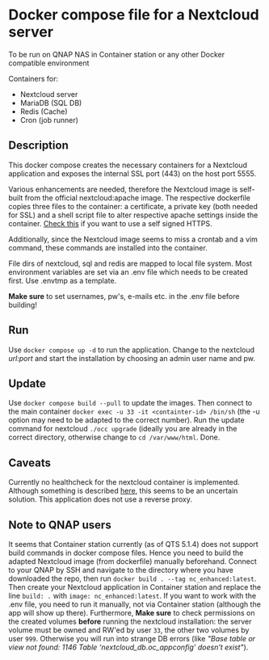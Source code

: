 # Docker compose file for a Nextcloud server
To be run on QNAP NAS in Container station or any other Docker compatible environment

Containers for:
- Nextcloud server
- MariaDB (SQL DB)
- Redis (Cache)
- Cron (job runner)

## Description

This docker compose creates the necessary containers for a Nextcloud application and exposes the internal SSL port (443) on the host port 5555.

Various enhancements are needed, therefore the Nextcloud image is self-built from the official nextcloud:apache image. The respective dockerfile copies three files to the container: a certificate, a private key (both needed for SSL) and a shell script file to alter respective apache settings inside the container. [Check this](https://help.nextcloud.com/t/howto-running-nextcloud-over-self-signed-https-ssl-tls-in-docker/101973) if you want to use a self signed HTTPS.

Additionally, since the Nextcloud image seems to miss a crontab and a vim command, these commands are installed  into the container.

File dirs of nextcloud, sql and redis are mapped to local file system. Most environment variables are set via an .env file which needs to be created first. Use .envtmp as a template.

**Make sure** to set usernames, pw's, e-mails etc. in the .env file before building!

## Run

Use `docker compose up -d` to run the application. Change to the nextcloud *url:port* and start the installation by choosing an admin user name and pw.

## Update

Use `docker compose build --pull` to update the images. Then connect to the main container `docker exec -u 33 -it <containter-id> /bin/sh` (the -u option may need to be adapted to the correct number). Run the update command for nextcloud `./occ upgrade` (ideally you are already in the correct directory, otherwise change to `cd /var/www/html`. Done.

## Caveats

Currently no healthcheck for the nextcloud container is implemented. Although something is described [here](https://github.com/nextcloud/docker/issues/676), this seems to be an uncertain solution.
This application does not use a reverse proxy.

## Note to QNAP users

It seems that Container station currently (as of QTS 5.1.4) does not support build commands in docker compose files. Hence you need to build the adapted Nextcloud image (from dockerfile) manually beforehand. Connect to your QNAP by SSH and navigate to the directory where you have downloaded the repo, then run `docker build . --tag nc_enhanced:latest`. Then create your Nextcloud application in Container station and replace the line `build: .` with `image: nc_enhanced:latest`.
If you want to work with the .env file, you need to run it manually, not via Container station (although the app will show up there).
Furthermore, **Make sure** to check permissions on the created volumes **before** running the nextcloud installation: the server volume must be owned and RW'ed by user `33`, the other two volumes by user `999`. Otherwise you will run into strange DB errors (like *"Base table or view not found: 1146 Table ‘nextcloud_db.oc_appconfig’ doesn’t exist"*). 
